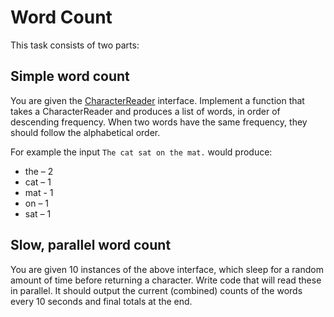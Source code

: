 # Word Count

This task consists of two parts:

## Simple word count

You are given the [CharacterReader](CharacterReader.java) interface. Implement a function that 
takes a CharacterReader and produces a list of words, in order of descending frequency. When two 
words have the same frequency, they should follow the alphabetical order.

For example the input `The cat sat on the mat.` would produce:
* the – 2 
* cat – 1 
* mat - 1 
* on – 1 
* sat – 1

## Slow, parallel word count

You are given 10 instances of the above interface, which sleep for a random amount of time before 
returning a character. Write code that will read these in parallel. It should output the current 
(combined) counts of the words every 10 seconds and final totals at the end.

